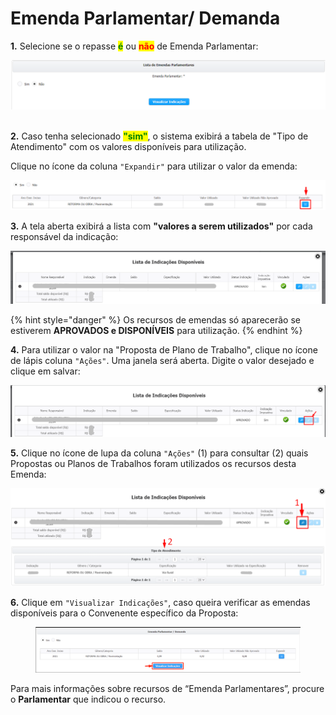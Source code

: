 # Emenda Parlamentar/ Demanda

**1.** Selecione se o repasse <mark style="color:green;">**é**</mark> ou <mark style="color:red;">**não**</mark> de Emenda Parlamentar:

![](<../../../../.gitbook/assets/image (80).png>)

\
**2.** Caso tenha selecionado <mark style="color:green;">**"sim"**</mark>, o sistema exibirá a tabela de "Tipo de Atendimento" com os valores disponíveis para utilização.

Clique no ícone da coluna `"Expandir"` para utilizar o valor da emenda:

![](<../../../../.gitbook/assets/image (373).png>)

**3.** A tela aberta exibirá a lista com **"valores a serem utilizados"** por cada responsável da indicação:

![](<../../../../.gitbook/assets/image (359).png>)

{% hint style="danger" %}
Os recursos de emendas só aparecerão se estiverem **APROVADOS e DISPONÍVEIS** para utilização.
{% endhint %}


**4.** Para utilizar o valor na "Proposta de Plano de Trabalho", clique no ícone de lápis coluna `"Ações"`. Uma janela será aberta. Digite o valor desejado e clique em salvar:

![](<../../../../.gitbook/assets/image (322).png>)

**5.** Clique no ícone de lupa da coluna `"Ações"` (1) para consultar (2) quais Propostas ou Planos de Trabalhos foram utilizados os recursos desta Emenda:

![](<../../../../.gitbook/assets/image (292).png>)

**6.** Clique em `"Visualizar Indicações"`, caso queira verificar as emendas disponíveis para o Convenente específico da Proposta:

<figure><img src="../../../../.gitbook/assets/image (12) (1) (2).png" alt=""><figcaption></figcaption></figure>

Para mais informações sobre recursos de “Emenda Parlamentares”, procure o **Parlamentar** que indicou o recurso.
